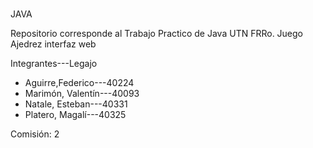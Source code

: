 #

JAVA 

Repositorio corresponde al Trabajo Practico de Java UTN FRRo.
Juego Ajedrez interfaz web

Integrantes---Legajo
* Aguirre,Federico---40224
* Marimón, Valentín---40093
* Natale, Esteban---40331
* Platero, Magalí---40325

Comisión: 2
